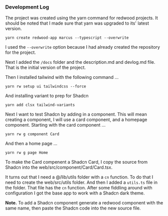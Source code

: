 ### Development Log

The project was created using the yarn command for redwood projects. It should be noted that I made sure that yarn was upgraded to its' latest version.

``` yarn create redwood-app marcus --typescript --overwrite ```

I used the `--overwrite` option because I had already created the repository for the project.

Next I added the `/docs` folder and the description.md and devlog.md file. That is the initial version of the project.

Then I installed tailwind with the following command ...

```yarn rw setup ui tailwindcss --force```

And installing variant to prep for Shadcn

```yarn add clsx tailwind-variants```

Next I want to test Shadcn by adding in a component. This will mean creating a component, I will use a card component, and a homepage component. Starting with the card component ...

```yarn rw g component Card```

And then a home page ...

```yarn rw g page Home```

To make the Card compenent a Shadcn Card, I copy the source from Shadcn into the web/src/component/Card/Card.tsx.

It turns out that I need a @/lib/utils folder with a `cn` function. To do that I need to create the web/src/utils folder. And then I added a `utils.ts` file in the folder. That file has the `cn` function. After some fiddling around with configuration I got the base app to work with a Shadcn dark theme.

**Note.** To add a Shadcn component generate a redwood component with the same name, then paste the Shadcn code into the new source file.
